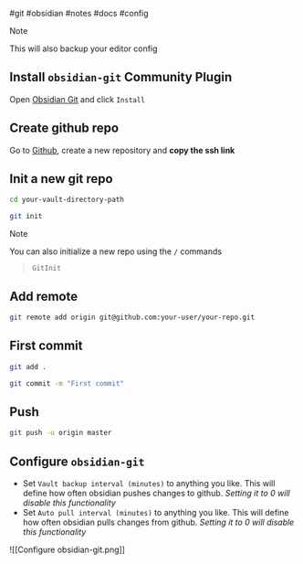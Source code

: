 #git #obsidian #notes #docs #config 

> [!note]
> This will also backup your editor config

## Install `obsidian-git` Community Plugin

Open [Obsidian Git](obsidian://show-plugin?id=obsidian-git) and click `Install`

## Create github repo

Go to [Github](htttps://github.com), create a new repository and **copy the ssh link**

## Init a new git repo

```bash
cd your-vault-directory-path
```

```bash
git init
```

> [!NOTE]
You can also initialize a new repo using the `/`  commands
> `GitInit`

## Add remote

```bash
git remote add origin git@github.com:your-user/your-repo.git
```

## First commit

```bash
git add .
```

```bash
git commit -m "First commit"
```

## Push

```bash
git push -u origin master
```

## Configure `obsidian-git`

- Set `Vault backup interval (minutes)` to anything you like. This will define how often obsidian pushes changes to github. *Setting it to 0 will disable this functionality*
- Set `Auto pull interval (minutes)` to anything you like. This will define how often obsidian pulls changes from github. *Setting it to 0 will disable this functionality*

![[Configure obsidian-git.png]]